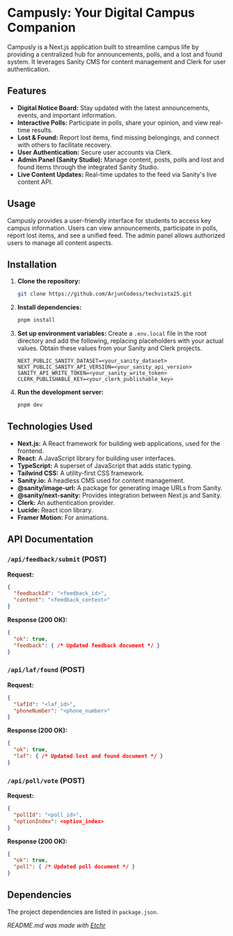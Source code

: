 # Campusly: Your Digital Campus Companion
Campusly is a Next.js application built to streamline campus life by providing a centralized hub for announcements, polls, and a lost and found system.  It leverages Sanity CMS for content management and Clerk for user authentication.

## Features
* **Digital Notice Board:** Stay updated with the latest announcements, events, and important information.
* **Interactive Polls:** Participate in polls, share your opinion, and view real-time results.
* **Lost & Found:** Report lost items, find missing belongings, and connect with others to facilitate recovery.
* **User Authentication:** Secure user accounts via Clerk.
* **Admin Panel (Sanity Studio):**  Manage content, posts, polls and lost and found items through the integrated Sanity Studio.
* **Live Content Updates:**  Real-time updates to the feed via Sanity's live content API.

## Usage
Campusly provides a user-friendly interface for students to access key campus information.  Users can view announcements, participate in polls, report lost items, and see a unified feed. The admin panel allows authorized users to manage all content aspects.

## Installation
1. **Clone the repository:**
   ```bash
   git clone https://github.com/ArjunCodess/techvista25.git
   ```
2. **Install dependencies:**
   ```bash
   pnpm install
   ```
3. **Set up environment variables:** Create a `.env.local` file in the root directory and add the following, replacing placeholders with your actual values.  Obtain these values from your Sanity and Clerk projects.
    ```NEXT_PUBLIC_SANITY_PROJECT_ID=<your_sanity_project_id>
    NEXT_PUBLIC_SANITY_DATASET=<your_sanity_dataset>
    NEXT_PUBLIC_SANITY_API_VERSION=<your_sanity_api_version>
    SANITY_API_WRITE_TOKEN=<your_sanity_write_token>
    CLERK_PUBLISHABLE_KEY=<your_clerk_publishable_key>
    ```
4. **Run the development server:**
   ```bash
   pnpm dev
   ```

## Technologies Used
* **Next.js:** A React framework for building web applications, used for the frontend.
* **React:**  A JavaScript library for building user interfaces.
* **TypeScript:**  A superset of JavaScript that adds static typing.
* **Tailwind CSS:** A utility-first CSS framework.
* **Sanity.io:** A headless CMS used for content management.
* **@sanity/image-url:**  A package for generating image URLs from Sanity.
* **@sanity/next-sanity:** Provides integration between Next.js and Sanity.
* **Clerk:** An authentication provider.
* **Lucide:** React icon library.
* **Framer Motion:** For animations.

## API Documentation
### `/api/feedback/submit` (POST)

**Request:**

```json
{
  "feedbackId": "<feedback_id>",
  "content": "<feedback_content>"
}
```

**Response (200 OK):**

```json
{
  "ok": true,
  "feedback": { /* Updated feedback document */ }
}
```

### `/api/laf/found` (POST)

**Request:**

```json
{
  "lafId": "<laf_id>",
  "phoneNumber": "<phone_number>"
}
```

**Response (200 OK):**

```json
{
  "ok": true,
  "laf": { /* Updated lost and found document */ }
}
```

### `/api/poll/vote` (POST)

**Request:**

```json
{
  "pollId": "<poll_id>",
  "optionIndex": <option_index>
}
```

**Response (200 OK):**

```json
{
  "ok": true,
  "poll": { /* Updated poll document */ }
}
```

## Dependencies
The project dependencies are listed in `package.json`.

*README.md was made with [Etchr](https://etchr.dev)*